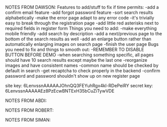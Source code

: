 NOTES FROM DAWSON:
    Features to add/stuff to fix if time permits:
            -add a confirm email feature
            -add forgot password feature
            -sort search results alphabetically
            -make the error page adapt to any error code
            -it's trivially easy to break through the registration page
            -add little red asterisks next to required fields in register form
    Things you need to add:
        -make everything mobile friendly
        -add search by description
        -add a next/previous page to the bottom of the search results as well
        -add an enlarge button rather than automatically enlarging images on search page
        -finish the user page
    Bugs you need to fix and things to smooth out:
        -REMEMBER TO DISABLE BUTTON BEFORE DEMO
        -when searching something specific, all pages should have 10 search results except maybe the last one
        -reorganize images and have consistent names
        -common name should be checked by default in search
        -get recaptcha to check properly in the backend
        -confirm password and password shouldn't show up on new register page

site key: 6LenvssnAAAAAJOhnQQ3FEYuhRgx4kl-RDePeiRY
secret key: 6LenvssnAAAAAEz8PzEcwBNTExH35bCuZiTywVDE

NOTES FROM ABDI:

NOTES FROM ROBERT:

NOTES FROM SIMAN: